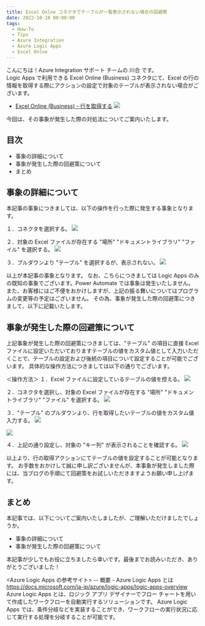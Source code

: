 ```yaml
---
title: Excel Onlne コネクタでテーブルが一覧表示されない場合の回避策
date: 2022-10-18 00:00:00
tags:
  - How-To
  - Tips
  - Azure Integration
  - Azure Logic Apps 
  - Excel Onlne
---
```


こんにちは！Azure Integration サポート チームの 川合 です。  
Logic Apps で利用できる Excel Online  (Business) コネクタにて、Excel の行の情報を取得する際にアクションの設定で対象のテーブルが表示されない場合がございます。

- [Excel Online (Business) - 行を取得する](https://learn.microsoft.com/ja-jp/connectors/excelonlinebusiness/#%E8%A1%8C%E3%82%92%E5%8F%96%E5%BE%97%E3%81%99%E3%82%8B)
![](./ExcelOnlineGetaRow/image001.png)

今回は、その事象が発生した際の対処法についてご案内いたします。

<!-- more -->

## 目次
- 事象の詳細について
- 事象が発生した際の回避策について
- まとめ

## 事象の詳細について
本記事の事象につきましては、以下の操作を行った際に発生する事象となります。

１．コネクタを選択する。
![](./ExcelOnlineGetaRow/image002.png)

２．対象の Excel ファイルが存在する "場所" "ドキュメントライブラリ" "ファイル" を選択する。
![](./ExcelOnlineGetaRow/image003.png)

３．プルダウンより "テーブル" を選択するが、表示されない。
![](./ExcelOnlineGetaRow/image001.png)

以上が本記事の事象となります。
なお、こちらにつきましては Logic Apps のみの既知の事象でございます。Power Automate では事象は発生いたしません。
また、お客様にはご不便をおかけしますが、上記の振る舞いについてはプログラムの変更等の予定はございません。
その為、事象が発生した際の回避策につきまして、以下に記載いたします。

## 事象が発生した際の回避策について
上記事象が発生した際の回避策につきましては、"テーブル" の項目に直接 Excel ファイルに設定いただいておりますテーブルの値をカスタム値として入力いただくことで、テーブルの設定および後続の項目について設定することが可能でございます。
具体的な操作方法につきましては以下の通りでございます。

＜操作方法＞
１．Excel ファイルに設定しているテーブルの値を控える。
![](./ExcelOnlineGetaRow/image004.png)

２．コネクタを選択し、対象の Excel ファイルが存在する "場所" "ドキュメントライブラリ" "ファイル" を選択する。
![](./ExcelOnlineGetaRow/image003.png)

３．"テーブル" のプルダウンより、行を取得したいテーブルの値をカスタム値入力する。
![](./ExcelOnlineGetaRow/image005.png)

![](./ExcelOnlineGetaRow/image006.png)

４．上記の通り設定し、対象の "キー列" が表示されることを確認する。
![](./ExcelOnlineGetaRow/image007.png)

以上より、行の取得アクションにてテーブルの値を設定することが可能となります。
お手数をおかけして誠に申し訳ございませんが、本事象が発生しました際には、当ブログの手順にて回避策をお試しいただきますようお願い申し上げます。

## まとめ
本記事では、以下についてご案内いたしましたが、ご理解いただけましたでしょうか。
- 事象の詳細について
- 事象が発生した際の回避策について

本記事が少しでもお役に立ちましたら幸いです。最後までお読みいただき、ありがとうございました！

<Azure Logic Apps の参考サイト>
-- 概要 - Azure Logic Apps とは
https://docs.microsoft.com/ja-jp/azure/logic-apps/logic-apps-overview
Azure Logic Apps とは、ロジック アプリ デザイナーでフロー チャートを用いて作成したワークフローを自動実行するソリューションです。
Azure Logic Apps では、条件分岐などを実装することができ、ワークフローの実行状況に応じて実行する処理を分岐することが可能です。
